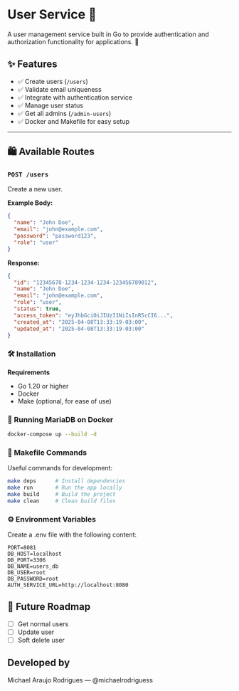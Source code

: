 # User Service 🚀

A user management service built in Go to provide authentication and authorization functionality for applications. 🔐


## ✨ Features

- ✅ Create users (`/users`)
- ✅ Validate email uniqueness
- ✅ Integrate with authentication service
- ✅ Manage user status
- ✅ Get all admins (`/admin-users`)
- ✅ Docker and Makefile for easy setup

---

## 🛍 Available Routes

### `POST /users`
Create a new user.

**Example Body:**
```json
{
  "name": "John Doe",
  "email": "john@example.com",
  "password": "password123",
  "role": "user"
}
```

**Response:**
``` json
{
  "id": "12345678-1234-1234-1234-123456789012",
  "name": "John Doe",
  "email": "john@example.com",
  "role": "user",
  "status": true,
  "access_token": "eyJhbGciOiJIUzI1NiIsInR5cCI6...",
  "created_at": "2025-04-08T13:33:19-03:00",
  "updated_at": "2025-04-08T13:33:19-03:00"
}
```

### 🛠️ Installation

**Requirements**
- Go 1.20 or higher
- Docker
- Make (optional, for ease of use)

### 🐳 Running MariaDB on Docker

```bash
docker-compose up --build -d
```

### 📝 Makefile Commands
Useful commands for development:

```bash
make deps      # Install dependencies
make run       # Run the app locally
make build     # Build the project
make clean     # Clean build files
```

### ⚙️ Environment Variables
Create a .env file with the following content:

``` env
PORT=8081
DB_HOST=localhost
DB_PORT=3306
DB_NAME=users_db
DB_USER=root
DB_PASSWORD=root
AUTH_SERVICE_URL=http://localhost:8080
```

## 📌 Future Roadmap
- [ ] Get normal users
- [ ] Update user
- [ ] Soft delete user

## Developed by
Michael Araujo Rodrigues — @michaelrodriguess